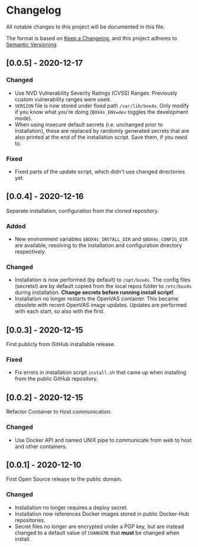 # Changelog

All notable changes to this project will be documented in this file.

The format is based on [Keep a Changelog](https://keepachangelog.com/en/1.0.0/),
and this project adheres to [Semantic Versioning](https://semver.org/spec/v2.0.0.html).

## [0.0.5] - 2020-12-17
### Changed 
* Use NVD Vulnerability Severity Ratings (CVSS) Ranges. Previously custom vulnerability ranges were used.
* `VERSION` file is now stored under fixed path `/var/lib/box4s`. Only modify if you know what you're doing (`BOX4s_ENV=dev` toggles the development mode).
* When using insecure default secrets (i.e. unchanged prior to installation), these are replaced by randomly generated secrets that are also printed at the end of the installation script. Save them, if you need to.
### Fixed
* Fixed parts of the update script, which didn't use changed directories yet.


## [0.0.4] - 2020-12-16
Separate installation, configuration from the cloned repository.

### Added
* New environment variables `$BOX4s_INSTALL_DIR` and `$BOX4s_CONFIG_DIR` are available, resolving to the installation and configuration directory respectively.

### Changed 
* Installation is now performed (by default) to `/opt/box4s`. The config files (secrets!) are by default copied from the local repos folder to `/etc/box4s` during installation. **Change secrets before running install script!**
* Installation no longer restarts the OpenVAS container. This became obsolete with recent OpenVAS image updates. Updates are performed with each start, so also with the first.


## [0.0.3] - 2020-12-15
First publicly from GitHub installable release.

### Fixed
- Fix errors in installation script `install.sh` that came up when installing from the public GitHub repository.



## [0.0.2] - 2020-12-15
Refactor Container to Host communication.

### Changed
- Use Docker API and named UNIX pipe to communicate from web to host and other containers.


## [0.0.1] - 2020-12-10
First Open Source release to the public domain.

### Changed
- Installation no longer requires a deploy secret.
- Installation now references Docker images stored in public Docker-Hub repositories.
- Secret files no longer are encrypted under a PGP key, but are instead changed to a default value of `CHANGEME` that **must** be changed when install.
